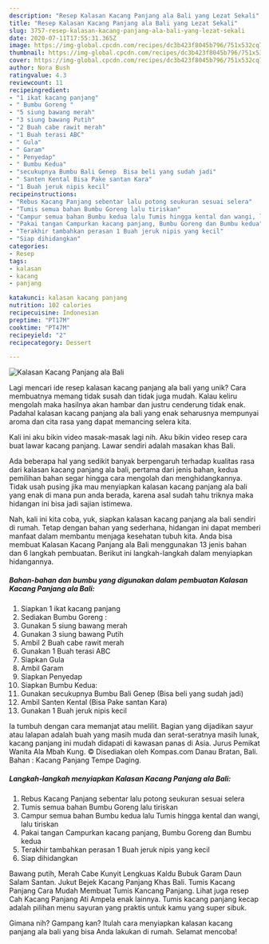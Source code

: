 ```yaml
---
description: "Resep Kalasan Kacang Panjang ala Bali yang Lezat Sekali"
title: "Resep Kalasan Kacang Panjang ala Bali yang Lezat Sekali"
slug: 3757-resep-kalasan-kacang-panjang-ala-bali-yang-lezat-sekali
date: 2020-07-11T17:55:31.365Z
image: https://img-global.cpcdn.com/recipes/dc3b423f8045b796/751x532cq70/kalasan-kacang-panjang-ala-bali-foto-resep-utama.jpg
thumbnail: https://img-global.cpcdn.com/recipes/dc3b423f8045b796/751x532cq70/kalasan-kacang-panjang-ala-bali-foto-resep-utama.jpg
cover: https://img-global.cpcdn.com/recipes/dc3b423f8045b796/751x532cq70/kalasan-kacang-panjang-ala-bali-foto-resep-utama.jpg
author: Nora Bush
ratingvalue: 4.3
reviewcount: 11
recipeingredient:
- "1 ikat kacang panjang"
- " Bumbu Goreng "
- "5 siung bawang merah"
- "3 siung bawang Putih"
- "2 Buah cabe rawit merah"
- "1 Buah terasi ABC"
- " Gula"
- " Garam"
- " Penyedap"
- " Bumbu Kedua"
- "secukupnya Bumbu Bali Genep  Bisa beli yang sudah jadi"
- " Santen Kental Bisa Pake santan Kara"
- "1 Buah jeruk nipis kecil"
recipeinstructions:
- "Rebus Kacang Panjang sebentar lalu potong seukuran sesuai selera"
- "Tumis semua bahan Bumbu Goreng lalu tiriskan"
- "Campur semua bahan Bumbu kedua lalu Tumis hingga kental dan wangi, lalu tiriskan"
- "Pakai tangan Campurkan kacang panjang, Bumbu Goreng dan Bumbu kedua"
- "Terakhir tambahkan perasan 1 Buah jeruk nipis yang kecil"
- "Siap dihidangkan"
categories:
- Resep
tags:
- kalasan
- kacang
- panjang

katakunci: kalasan kacang panjang 
nutrition: 102 calories
recipecuisine: Indonesian
preptime: "PT17M"
cooktime: "PT47M"
recipeyield: "2"
recipecategory: Dessert

---
```



![Kalasan Kacang Panjang ala Bali](https://img-global.cpcdn.com/recipes/dc3b423f8045b796/751x532cq70/kalasan-kacang-panjang-ala-bali-foto-resep-utama.jpg)

Lagi mencari ide resep kalasan kacang panjang ala bali yang unik? Cara membuatnya memang tidak susah dan tidak juga mudah. Kalau keliru mengolah maka hasilnya akan hambar dan justru cenderung tidak enak. Padahal kalasan kacang panjang ala bali yang enak seharusnya mempunyai aroma dan cita rasa yang dapat memancing selera kita.

Kali ini aku bikin video masak-masak lagi nih. Aku bikin video resep cara buat lawar kacang panjang. Lawar sendiri adalah masakan khas Bali.

Ada beberapa hal yang sedikit banyak berpengaruh terhadap kualitas rasa dari kalasan kacang panjang ala bali, pertama dari jenis bahan, kedua pemilihan bahan segar hingga cara mengolah dan menghidangkannya. Tidak usah pusing jika mau menyiapkan kalasan kacang panjang ala bali yang enak di mana pun anda berada, karena asal sudah tahu triknya maka hidangan ini bisa jadi sajian istimewa.


Nah, kali ini kita coba, yuk, siapkan kalasan kacang panjang ala bali sendiri di rumah. Tetap dengan bahan yang sederhana, hidangan ini dapat memberi manfaat dalam membantu menjaga kesehatan tubuh kita. Anda bisa membuat Kalasan Kacang Panjang ala Bali menggunakan 13 jenis bahan dan 6 langkah pembuatan. Berikut ini langkah-langkah dalam menyiapkan hidangannya.

<!--inarticleads1-->

##### Bahan-bahan dan bumbu yang digunakan dalam pembuatan Kalasan Kacang Panjang ala Bali:

1. Siapkan 1 ikat kacang panjang
1. Sediakan  Bumbu Goreng :
1. Gunakan 5 siung bawang merah
1. Gunakan 3 siung bawang Putih
1. Ambil 2 Buah cabe rawit merah
1. Gunakan 1 Buah terasi ABC
1. Siapkan  Gula
1. Ambil  Garam
1. Siapkan  Penyedap
1. Siapkan  Bumbu Kedua:
1. Gunakan secukupnya Bumbu Bali Genep  (Bisa beli yang sudah jadi)
1. Ambil  Santen Kental (Bisa Pake santan Kara)
1. Gunakan 1 Buah jeruk nipis kecil


Ia tumbuh dengan cara memanjat atau melilit. Bagian yang dijadikan sayur atau lalapan adalah buah yang masih muda dan serat-seratnya masih lunak, kacang panjang ini mudah didapati di kawasan panas di Asia. Jurus Pemikat Wanita Ala Mbah Kung. © Disediakan oleh Kompas.com Danau Bratan, Bali. Bahan : Kacang Panjang Tempe Daging. 

<!--inarticleads2-->

##### Langkah-langkah menyiapkan Kalasan Kacang Panjang ala Bali:

1. Rebus Kacang Panjang sebentar lalu potong seukuran sesuai selera
1. Tumis semua bahan Bumbu Goreng lalu tiriskan
1. Campur semua bahan Bumbu kedua lalu Tumis hingga kental dan wangi, lalu tiriskan
1. Pakai tangan Campurkan kacang panjang, Bumbu Goreng dan Bumbu kedua
1. Terakhir tambahkan perasan 1 Buah jeruk nipis yang kecil
1. Siap dihidangkan


Bawang putih, Merah Cabe Kunyit Lengkuas Kaldu Bubuk Garam Daun Salam Santan. Jukut Bejek Kacang Panjang Khas Bali. Tumis Kacang Panjang Cara Mudah Membuat Tumis Kancang Panjang. Lihat juga resep Cah Kacang Panjang Ati Ampela enak lainnya. Tumis kacang panjang kecap adalah pilihan menu sayuran yang praktis untuk kamu yang super sibuk. 

Gimana nih? Gampang kan? Itulah cara menyiapkan kalasan kacang panjang ala bali yang bisa Anda lakukan di rumah. Selamat mencoba!
